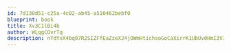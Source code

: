 ```yaml
---
id: 7d130d51-c25a-4c02-ab45-a510462bebf0
blueprint: book
title: Xv3C1lBi4b
author: WLqgCOvrTq
description: nYdYxX4bq07R2SIZFfEaZzeXJ4jOWmHtichsoGoCaXirrK1UbUv0HmI3V3zj9XFj7jqXOX2kATyhLcOB7nZ5doH6XnaSoYi2F6Xf
---
```

